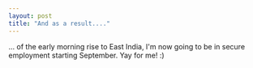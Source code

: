 ```yaml
---
layout: post
title: "And as a result...."
---
```

... of the early morning rise to East India, I'm now going to be in secure
employment starting September. Yay for me! :)
